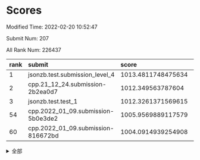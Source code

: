 # Scores

Modified Time: 2022-02-20 10:52:47

Submit Num: 207

All Rank Num: 226437

| rank |               submit               |       score        |       sigma        | pk_num |
| :--- | :--------------------------------- | :----------------- | :----------------- | :----- |
| 1    | jsonzb.test.submission_level_4     | 1013.4811748475634 | 0.8102458691407051 | 4377   |
| 2    | cpp.21_12_24.submission-2b2ea0d7   | 1012.349563787604  | 0.8203733590262491 | 4371   |
| 3    | jsonzb.test.test_1                 | 1012.3261371569615 | 0.7850974959076022 | 4376   |
| 54   | cpp.2022_01_09.submission-5b0e3de2 | 1005.9569889117579 | 0.716722707464283  | 4378   |
| 60   | cpp.2022_01_09.submission-816672bd | 1004.0914939254908 | 0.7033961556852204 | 4373   |


<details>
<summary>全部</summary>

| rank |                 submit                 |       score        |       sigma        | pk_num |
| :--- | :------------------------------------- | :----------------- | :----------------- | :----- |
| 1    | jsonzb.test.submission_level_4         | 1013.4811748475634 | 0.8102458691407051 | 4377   |
| 2    | cpp.21_12_24.submission-2b2ea0d7       | 1012.349563787604  | 0.8203733590262491 | 4371   |
| 3    | jsonzb.test.test_1                     | 1012.3261371569615 | 0.7850974959076022 | 4376   |
| 4    | gobigger.level_3.submission_level_3_49 | 1011.7068829537981 | 0.7626264363387828 | 4375   |
| 5    | gobigger.level_3.submission_level_3_47 | 1011.3743837091455 | 0.7727925139021735 | 4379   |
| 6    | gobigger.level_3.submission_level_3_0  | 1011.2501445894953 | 0.7689968125655913 | 4374   |
| 7    | gobigger.level_3.submission_level_3_1  | 1011.1824452998579 | 0.7681275638241477 | 4374   |
| 8    | gobigger.level_3.submission_level_3_7  | 1011.1095562045455 | 0.7552773281084707 | 4375   |
| 9    | gobigger.level_3.submission_level_3_22 | 1011.060377873213  | 0.7619842842334406 | 4380   |
| 10   | gobigger.level_3.submission_level_3_10 | 1011.0338875848148 | 0.7695105918694376 | 4373   |
| 11   | gobigger.level_3.submission_level_3_8  | 1010.9806577424797 | 0.7746344846068648 | 4374   |
| 12   | gobigger.level_3.submission_level_3_25 | 1010.7090875761146 | 0.7649680073436748 | 4378   |
| 13   | gobigger.level_3.submission_level_3_11 | 1010.7000229354227 | 0.7590384253372231 | 4376   |
| 14   | gobigger.level_3.submission_level_3_41 | 1010.6628420382211 | 0.7773690808993351 | 4378   |
| 15   | gobigger.level_3.submission_level_3_39 | 1010.6547715348995 | 0.7660518738783518 | 4372   |
| 16   | gobigger.level_3.submission_level_3_15 | 1010.4717232237267 | 0.7537136392583567 | 4376   |
| 17   | gobigger.level_3.submission_level_3_4  | 1010.356663360865  | 0.7677904188915174 | 4370   |
| 18   | gobigger.level_3.submission_level_3_37 | 1010.2672971937375 | 0.7676119430751425 | 4374   |
| 19   | gobigger.level_3.submission_level_3_33 | 1010.2581577212474 | 0.7581440901775585 | 4379   |
| 20   | gobigger.level_3.submission_level_3_32 | 1010.2530332907053 | 0.7637653745043732 | 4385   |
| 21   | gobigger.level_3.submission_level_3_42 | 1010.1826875182454 | 0.7703108267360161 | 4379   |
| 22   | gobigger.level_3.submission_level_3_38 | 1010.1732673426037 | 0.7737224378557117 | 4382   |
| 23   | gobigger.level_3.submission_level_3_19 | 1010.1611476361203 | 0.7824551206845706 | 4377   |
| 24   | gobigger.level_3.submission_level_3_35 | 1010.1491443299925 | 0.7429194420622052 | 4380   |
| 25   | gobigger.level_3.submission_level_3_26 | 1010.0768943045464 | 0.771480935771588  | 4378   |
| 26   | gobigger.level_3.submission_level_3_30 | 1010.0063231515649 | 0.7447154004818742 | 4371   |
| 27   | gobigger.level_3.submission_level_3_17 | 1009.9794354047078 | 0.7588592224731099 | 4381   |
| 28   | gobigger.level_3.submission_level_3_16 | 1009.9336353215327 | 0.7556697644727188 | 4380   |
| 29   | gobigger.level_3.submission_level_3_2  | 1009.9122806051217 | 0.760191040186748  | 4372   |
| 30   | gobigger.level_3.submission_level_3_36 | 1009.8771043343817 | 0.7592777863810675 | 4378   |
| 31   | gobigger.level_3.submission_level_3_3  | 1009.8177389771995 | 0.7638720564344437 | 4377   |
| 32   | gobigger.level_3.submission_level_3_5  | 1009.784525345123  | 0.7517593935528268 | 4376   |
| 33   | gobigger.level_3.submission_level_3_31 | 1009.7775225864654 | 0.756940842348942  | 4378   |
| 34   | gobigger.level_3.submission_level_3_14 | 1009.760862025283  | 0.7570433324828683 | 4373   |
| 35   | gobigger.level_3.submission_level_3_23 | 1009.7518819744694 | 0.7535731563065822 | 4374   |
| 36   | gobigger.level_3.submission_level_3_12 | 1009.7423091924557 | 0.7603783450893097 | 4371   |
| 37   | gobigger.level_3.submission_level_3_44 | 1009.7310599808569 | 0.7506520946666564 | 4375   |
| 38   | gobigger.level_3.submission_level_3_27 | 1009.6598723573493 | 0.7688912247291814 | 4379   |
| 39   | gobigger.level_3.submission_level_3_29 | 1009.6305709373031 | 0.7512208648607384 | 4376   |
| 40   | gobigger.level_3.submission_level_3_13 | 1009.5908292908325 | 0.7468225408386464 | 4374   |
| 41   | gobigger.level_3.submission_level_3_46 | 1009.4676835334469 | 0.7435834748781803 | 4374   |
| 42   | gobigger.level_3.submission_level_3_48 | 1009.3640582780115 | 0.7849933262883049 | 4380   |
| 43   | gobigger.level_3.submission_level_3_24 | 1009.3226342298188 | 0.7746537141801846 | 4374   |
| 44   | gobigger.level_3.submission_level_3_18 | 1009.3225324596784 | 0.753241487217814  | 4375   |
| 45   | gobigger.level_3.submission_level_3_40 | 1009.1872903202938 | 0.7672353999907482 | 4374   |
| 46   | gobigger.level_3.submission_level_3_9  | 1008.9871650936888 | 0.7426559564150059 | 4378   |
| 47   | gobigger.level_3.submission_level_3_43 | 1008.9367679705705 | 0.7598237247271947 | 4374   |
| 48   | gobigger.level_3.submission_level_3_6  | 1008.7451319241959 | 0.7490576649618422 | 4376   |
| 49   | gobigger.level_3.submission_level_3_21 | 1008.6410045408669 | 0.7478430066715583 | 4376   |
| 50   | gobigger.level_3.submission_level_3_45 | 1008.618241325104  | 0.775177206301458  | 4378   |
| 51   | gobigger.level_3.submission_level_3_28 | 1008.611795826502  | 0.7367372870693674 | 4371   |
| 52   | gobigger.level_3.submission_level_3_34 | 1008.2145600378967 | 0.755653413773153  | 4375   |
| 53   | gobigger.level_3.submission_level_3_20 | 1007.6580887846145 | 0.7544775290203148 | 4371   |
| 54   | cpp.2022_01_09.submission-5b0e3de2     | 1005.9569889117579 | 0.716722707464283  | 4378   |
| 55   | gobigger.level_1.submission_level_1_47 | 1005.5373908761229 | 0.7205516893325294 | 4378   |
| 56   | gobigger.level_1.submission_level_1_15 | 1004.907602137597  | 0.7226096432187561 | 4378   |
| 57   | gobigger.level_1.submission_level_1_40 | 1004.7225113190284 | 0.7213631202205207 | 4378   |
| 58   | gobigger.level_1.submission_level_1_43 | 1004.6914114765473 | 0.7197706081539691 | 4379   |
| 59   | gobigger.level_1.submission_level_1_4  | 1004.1600258684336 | 0.7294579506309972 | 4374   |
| 60   | cpp.2022_01_09.submission-816672bd     | 1004.0914939254908 | 0.7033961556852204 | 4373   |
| 61   | gobigger.level_1.submission_level_1_14 | 1004.0649796481429 | 0.7173465379475022 | 4375   |
| 62   | gobigger.level_1.submission_level_1_23 | 1003.950496977436  | 0.7226751724661837 | 4371   |
| 63   | gobigger.level_1.submission_level_1_31 | 1003.8907627205647 | 0.7197708681066132 | 4376   |
| 64   | gobigger.level_1.submission_level_1_29 | 1003.884456886763  | 0.7079557431324736 | 4374   |
| 65   | gobigger.level_1.submission_level_1_2  | 1003.8511072987741 | 0.7207161535985673 | 4375   |
| 66   | gobigger.level_1.submission_level_1_45 | 1003.8084481597666 | 0.7236618020795071 | 4375   |
| 67   | gobigger.level_1.submission_level_1_32 | 1003.78169048007   | 0.710252637522369  | 4376   |
| 68   | gobigger.level_1.submission_level_1_44 | 1003.7508040013819 | 0.7136152747317911 | 4371   |
| 69   | gobigger.level_1.submission_level_1_6  | 1003.7203617611486 | 0.7141202873256557 | 4374   |
| 70   | gobigger.level_1.submission_level_1_36 | 1003.6689000547692 | 0.711666412079479  | 4368   |
| 71   | gobigger.level_1.submission_level_1_25 | 1003.5874195791855 | 0.730308539823871  | 4372   |
| 72   | gobigger.level_1.submission_level_1_18 | 1003.566031314212  | 0.710466022409545  | 4376   |
| 73   | gobigger.level_1.submission_level_1_41 | 1003.5308829079063 | 0.725034616454453  | 4374   |
| 74   | gobigger.level_1.submission_level_1_28 | 1003.511917351354  | 0.7123175360579294 | 4373   |
| 75   | gobigger.level_1.submission_level_1_5  | 1003.5015241935685 | 0.7065256034189646 | 4375   |
| 76   | gobigger.level_1.submission_level_1_35 | 1003.4986495992221 | 0.7143746004405319 | 4376   |
| 77   | gobigger.level_1.submission_level_1_34 | 1003.4609943787581 | 0.716896275046866  | 4378   |
| 78   | gobigger.level_1.submission_level_1_33 | 1003.4122970817124 | 0.7272408686205704 | 4371   |
| 79   | gobigger.level_1.submission_level_1_0  | 1003.3078602016215 | 0.7074768270641288 | 4380   |
| 80   | gobigger.level_1.submission_level_1_38 | 1003.2734072463335 | 0.7169986410431218 | 4378   |
| 81   | gobigger.level_1.submission_level_1_8  | 1003.1677484560217 | 0.7247280791639523 | 4374   |
| 82   | gobigger.level_1.submission_level_1_11 | 1003.1602807186894 | 0.7176429012920948 | 4373   |
| 83   | gobigger.level_1.submission_level_1_39 | 1003.1410579479956 | 0.7064006605194268 | 4373   |
| 84   | gobigger.level_1.submission_level_1_1  | 1003.0398173752984 | 0.723803319314081  | 4373   |
| 85   | gobigger.level_1.submission_level_1_42 | 1002.9642794947727 | 0.7273902582993731 | 4378   |
| 86   | gobigger.level_1.submission_level_1_26 | 1002.9586389220474 | 0.7099816361949611 | 4376   |
| 87   | gobigger.level_1.submission_level_1_21 | 1002.9422570687566 | 0.7152553598015596 | 4374   |
| 88   | gobigger.level_1.submission_level_1_22 | 1002.893098634919  | 0.7097230593998695 | 4373   |
| 89   | gobigger.level_1.submission_level_1_9  | 1002.7191668482537 | 0.7100512419467626 | 4378   |
| 90   | gobigger.level_1.submission_level_1_17 | 1002.6849948176135 | 0.7109023012252818 | 4369   |
| 91   | gobigger.level_1.submission_level_1_13 | 1002.6719167195989 | 0.706283806785192  | 4377   |
| 92   | gobigger.level_1.submission_level_1_12 | 1002.5933496109222 | 0.7183804615270154 | 4372   |
| 93   | gobigger.level_1.submission_level_1_24 | 1002.5871353624001 | 0.7153520770938092 | 4376   |
| 94   | gobigger.level_1.submission_level_1_19 | 1002.5855042587846 | 0.7140590899332055 | 4379   |
| 95   | gobigger.level_1.submission_level_1_16 | 1002.5573956819695 | 0.7091666268961508 | 4374   |
| 96   | gobigger.level_1.submission_level_1_3  | 1002.5385807851545 | 0.7104102027496504 | 4372   |
| 97   | gobigger.level_1.submission_level_1_46 | 1002.3499845747878 | 0.7135313582400722 | 4374   |
| 98   | gobigger.level_1.submission_level_1_10 | 1002.3216605767956 | 0.7132422942340344 | 4376   |
| 99   | gobigger.level_1.submission_level_1_48 | 1002.3029245040191 | 0.7006954326174779 | 4372   |
| 100  | gobigger.level_1.submission_level_1_7  | 1002.2609592190234 | 0.7196713012321851 | 4375   |
| 101  | gobigger.level_1.submission_level_1_37 | 1002.254488232527  | 0.7155719297818747 | 4374   |
| 102  | gobigger.level_1.submission_level_1_27 | 1002.2531195555783 | 0.7170820929019348 | 4376   |
| 103  | gobigger.level_1.submission_level_1_49 | 1002.0656185553569 | 0.7256256897958627 | 4378   |
| 104  | gobigger.level_1.submission_level_1_20 | 1002.0038182219546 | 0.7125667966650976 | 4375   |
| 105  | gobigger.level_1.submission_level_1_30 | 1001.6990103809595 | 0.7141170102318086 | 4373   |
| 106  | gobigger.random.submission_random_29   | 997.5605121646391  | 0.7032253563755503 | 4378   |
| 107  | gobigger.random.submission_random_35   | 997.5119188551911  | 0.7178388422054965 | 4381   |
| 108  | gobigger.random.submission_random_37   | 997.1892356588679  | 0.71424501066493   | 4381   |
| 109  | gobigger.random.submission_random_33   | 997.1824310338397  | 0.7030005153265455 | 4373   |
| 110  | gobigger.random.submission_random_24   | 997.0830026859165  | 0.7067817117272738 | 4377   |
| 111  | gobigger.random.submission_random_25   | 996.8701382952693  | 0.7177240808150249 | 4379   |
| 112  | gobigger.random.submission_random_12   | 996.856635981694   | 0.7018349065559715 | 4379   |
| 113  | gobigger.random.submission_random_8    | 996.8437580183139  | 0.7074835719194746 | 4375   |
| 114  | gobigger.random.submission_random_5    | 996.820916108815   | 0.7073647997285448 | 4375   |
| 115  | gobigger.random.submission_random_26   | 996.6120615659637  | 0.7103543557689298 | 4371   |
| 116  | gobigger.random.submission_random_7    | 996.5883600280453  | 0.7093834199839177 | 4372   |
| 117  | gobigger.random.submission_random_17   | 996.5771253643194  | 0.6985815474692993 | 4375   |
| 118  | gobigger.random.submission_random_47   | 996.4620280703236  | 0.7009085165105216 | 4377   |
| 119  | gobigger.random.submission_random_43   | 996.4350950328774  | 0.7055436665478169 | 4377   |
| 120  | gobigger.random.submission_random_6    | 996.3940780167975  | 0.7073682340187222 | 4372   |
| 121  | gobigger.random.submission_random_28   | 996.3069466951215  | 0.7067274967799716 | 4376   |
| 122  | gobigger.random.submission_random_30   | 996.2718727608845  | 0.7214661100841071 | 4377   |
| 123  | gobigger.random.submission_random_10   | 996.2472269029157  | 0.7153047654169493 | 4380   |
| 124  | gobigger.random.submission_random_13   | 996.232476725845   | 0.7136225266251083 | 4373   |
| 125  | gobigger.random.submission_random_18   | 996.211656899069   | 0.7123049368707826 | 4378   |
| 126  | gobigger.random.submission_random_36   | 996.1833090821777  | 0.7072107091752352 | 4377   |
| 127  | gobigger.random.submission_random_0    | 996.1455044711533  | 0.7029566043394906 | 4379   |
| 128  | gobigger.random.submission_random_21   | 996.1400862835362  | 0.7040449731771017 | 4372   |
| 129  | gobigger.random.submission_random_40   | 996.1167644926245  | 0.7078808974952036 | 4378   |
| 130  | gobigger.random.submission_random_38   | 996.0832778848745  | 0.7171231016899154 | 4376   |
| 131  | gobigger.random.submission_random_31   | 996.0590351778419  | 0.7006398205304115 | 4376   |
| 132  | gobigger.random.submission_random_22   | 996.0060483480514  | 0.7124958783597976 | 4374   |
| 133  | gobigger.random.submission_random_32   | 995.9399804059318  | 0.7120549359147671 | 4375   |
| 134  | gobigger.random.submission_random_1    | 995.7968115316055  | 0.7054575788206741 | 4373   |
| 135  | gobigger.random.submission_random_19   | 995.7762293934228  | 0.7124156203270826 | 4376   |
| 136  | gobigger.random.submission_random_23   | 995.7720000174807  | 0.7094959755230137 | 4378   |
| 137  | gobigger.random.submission_random_45   | 995.7581828082409  | 0.7323922015455909 | 4377   |
| 138  | gobigger.random.submission_random_42   | 995.7394851155059  | 0.7120052911741241 | 4377   |
| 139  | gobigger.random.submission_random_9    | 995.7257745912492  | 0.7247676789996981 | 4374   |
| 140  | gobigger.random.submission_random_46   | 995.7233665938206  | 0.7018436030470611 | 4380   |
| 141  | gobigger.random.submission_random_49   | 995.6887504492078  | 0.7048928391707859 | 4373   |
| 142  | gobigger.random.submission_random_41   | 995.6587452374048  | 0.713519382569184  | 4373   |
| 143  | gobigger.random.submission_random_4    | 995.5528525097486  | 0.7188601034809864 | 4377   |
| 144  | gobigger.random.submission_random_3    | 995.4962005591215  | 0.7045676695198576 | 4379   |
| 145  | gobigger.random.submission_random_34   | 995.4737135522045  | 0.7132840885064009 | 4367   |
| 146  | gobigger.random.submission_random_20   | 995.4059565966637  | 0.7047616746829438 | 4376   |
| 147  | gobigger.random.submission_random_2    | 995.3898726826227  | 0.7089351626788106 | 4374   |
| 148  | gobigger.random.submission_random_39   | 995.3090611201908  | 0.7100781725961826 | 4371   |
| 149  | gobigger.random.submission_random_14   | 995.2805464041784  | 0.7083166195843483 | 4376   |
| 150  | gobigger.random.submission_random_11   | 995.1490815256676  | 0.7287327905497354 | 4376   |
| 151  | gobigger.random.submission_random_15   | 995.1234599852924  | 0.7127254391172206 | 4372   |
| 152  | gobigger.random.submission_random_16   | 995.0960537513539  | 0.7175686769620848 | 4378   |
| 153  | gobigger.level_2.submission_level_2_30 | 994.9253925269313  | 0.7236670546477204 | 4373   |
| 154  | gobigger.random.submission_random_48   | 994.9040493014129  | 0.7119388938954536 | 4369   |
| 155  | gobigger.random.submission_random_44   | 994.8902578610057  | 0.7113410248264547 | 4374   |
| 156  | gobigger.random.submission_random_27   | 994.8227714830691  | 0.7131581716674332 | 4376   |
| 157  | gobigger.level_2.submission_level_2_46 | 993.7870195022924  | 0.7381326807143644 | 4377   |
| 158  | gobigger.level_2.submission_level_2_13 | 993.7614122078094  | 0.730173623250493  | 4372   |
| 159  | gobigger.level_2.submission_level_2_6  | 993.737086109202   | 0.731157507729376  | 4381   |
| 160  | gobigger.level_2.submission_level_2_47 | 993.5408692150795  | 0.7241412703210901 | 4378   |
| 161  | gobigger.level_2.submission_level_2_14 | 993.4546422423547  | 0.736751849109178  | 4377   |
| 162  | gobigger.level_2.submission_level_2_5  | 993.3162055243724  | 0.7341940074267276 | 4380   |
| 163  | gobigger.level_2.submission_level_2_26 | 993.2587919794395  | 0.7303873396556418 | 4372   |
| 164  | gobigger.level_2.submission_level_2_18 | 993.2057982614492  | 0.7427951458120918 | 4372   |
| 165  | gobigger.level_2.submission_level_2_1  | 993.1225493433251  | 0.7397577870195903 | 4380   |
| 166  | gobigger.level_2.submission_level_2_23 | 993.0880547751989  | 0.73218253554619   | 4378   |
| 167  | gobigger.level_2.submission_level_2_33 | 992.9917955686255  | 0.7271242791969779 | 4378   |
| 168  | gobigger.level_2.submission_level_2_11 | 992.8245542425881  | 0.7344438805597027 | 4372   |
| 169  | gobigger.level_2.submission_level_2_34 | 992.79532187189    | 0.7497306866317552 | 4380   |
| 170  | gobigger.level_2.submission_level_2_15 | 992.7922035936936  | 0.7335914419673116 | 4371   |
| 171  | gobigger.level_2.submission_level_2_4  | 992.546419818902   | 0.7412565308193158 | 4378   |
| 172  | gobigger.level_2.submission_level_2_31 | 992.5146101381682  | 0.7340984231126051 | 4374   |
| 173  | gobigger.level_2.submission_level_2_20 | 992.3841189273647  | 0.7463259522536422 | 4376   |
| 174  | gobigger.level_2.submission_level_2_17 | 992.3482146916209  | 0.74696762898495   | 4371   |
| 175  | gobigger.level_2.submission_level_2_32 | 992.2475561668424  | 0.743370849976363  | 4379   |
| 176  | gobigger.level_2.submission_level_2_9  | 992.1356390529282  | 0.7426837501410836 | 4371   |
| 177  | gobigger.level_2.submission_level_2_2  | 992.1332043929526  | 0.7508807736114156 | 4378   |
| 178  | gobigger.level_2.submission_level_2_29 | 992.1152490386673  | 0.7527166325609662 | 4377   |
| 179  | gobigger.level_2.submission_level_2_28 | 992.1094390069586  | 0.7366581874906176 | 4370   |
| 180  | gobigger.level_2.submission_level_2_10 | 991.9239931313108  | 0.7378740494625937 | 4381   |
| 181  | gobigger.level_2.submission_level_2_22 | 991.9113667176582  | 0.7392266259912765 | 4374   |
| 182  | gobigger.level_2.submission_level_2_27 | 991.9059108837698  | 0.7484196554035716 | 4373   |
| 183  | gobigger.level_2.submission_level_2_43 | 991.8384033276024  | 0.7300206470133903 | 4374   |
| 184  | gobigger.level_2.submission_level_2_7  | 991.6934174638835  | 0.7622600855989333 | 4378   |
| 185  | gobigger.level_2.submission_level_2_38 | 991.6217235182636  | 0.7443760574539399 | 4373   |
| 186  | gobigger.level_2.submission_level_2_0  | 991.5408226124139  | 0.7349189364792842 | 4377   |
| 187  | gobigger.level_2.submission_level_2_42 | 991.5344654270177  | 0.7441825396517104 | 4381   |
| 188  | gobigger.level_2.submission_level_2_40 | 991.510169930606   | 0.7538066684444987 | 4376   |
| 189  | gobigger.level_2.submission_level_2_39 | 991.5081550158095  | 0.7532995501657201 | 4381   |
| 190  | gobigger.level_2.submission_level_2_49 | 991.3903444989284  | 0.7570597395293907 | 4374   |
| 191  | gobigger.level_2.submission_level_2_3  | 991.384445778805   | 0.7563798508011477 | 4375   |
| 192  | gobigger.level_2.submission_level_2_21 | 991.379408723529   | 0.7662545485965199 | 4377   |
| 193  | gobigger.level_2.submission_level_2_35 | 991.2874538722958  | 0.7656774749475919 | 4376   |
| 194  | gobigger.level_2.submission_level_2_37 | 991.2385366554107  | 0.7496341083348315 | 4376   |
| 195  | gobigger.level_2.submission_level_2_48 | 991.1593708904214  | 0.7811025793631654 | 4374   |
| 196  | gobigger.level_2.submission_level_2_45 | 991.0873285654646  | 0.75986897199019   | 4382   |
| 197  | gobigger.level_2.submission_level_2_36 | 990.9195271717043  | 0.7706333113221194 | 4378   |
| 198  | gobigger.level_2.submission_level_2_16 | 990.8482655713923  | 0.7561594889223031 | 4382   |
| 199  | gobigger.level_2.submission_level_2_12 | 990.6964460264936  | 0.7759509158590452 | 4376   |
| 200  | gobigger.level_2.submission_level_2_24 | 990.5470816574556  | 0.7402261508922092 | 4378   |
| 201  | gobigger.level_2.submission_level_2_19 | 990.5270439442634  | 0.7609325416104343 | 4376   |
| 202  | gobigger.level_2.submission_level_2_44 | 990.391475654686   | 0.7731386074456066 | 4377   |
| 203  | gobigger.level_2.submission_level_2_25 | 990.3736682136353  | 0.7794358565951515 | 4378   |
| 204  | gobigger.level_2.submission_level_2_8  | 990.2721005796108  | 0.7580270065251155 | 4374   |
| 205  | gobigger.level_2.submission_level_2_41 | 990.1792929038761  | 0.7759605279333436 | 4372   |
| 206  | gobigger.none.submission_none_1        | 978.4921409988235  | 1.247358410994977  | 4373   |
| 207  | gobigger.none.submission_none_0        | 977.419575970651   | 1.346089309684765  | 4378   |

</details>
